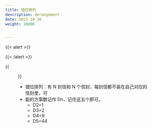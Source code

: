 ```yaml
---
title: 错位排列
description: derangement
date: 2023-10-30
weight: 10000


---
```


{{< alert >}}



{{< /alert >}}

{{<figure src="/images/maths/probability/ac/chonggua.png">}}





- 错位排列：有 N 封信和 N 个信封，每封信都不装在自己对应的信封里，可
- 能的方案数记作 Dn，记住这五个即可。
  - D2=1
  - D3=2
  - D4=9
  - D5=44








